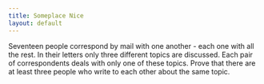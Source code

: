 ```yaml
---
title: Someplace Nice
layout: default
---
```


Seventeen people correspond by mail with one another - each one with all the rest. 
In their letters only three different topics are discussed. Each pair of correspondents deals with only one of these topics. 
Prove that there are at least three people who write to each other about the same topic.
